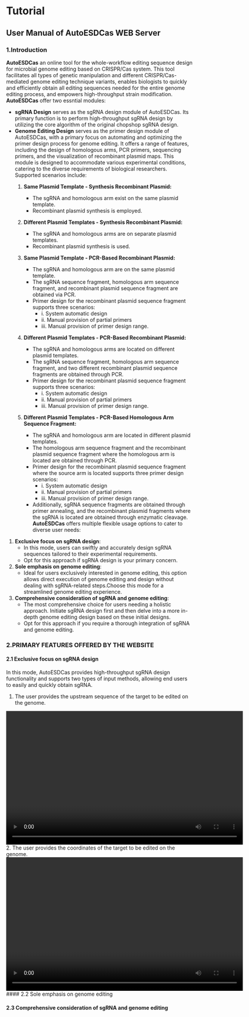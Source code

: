 # Tutorial
## User Manual of AutoESDCas WEB Server

### 1.Introduction
**AutoESDCas** an online tool for the whole-workflow editing sequence design for microbial genome editing based on CRISPR/Cas system. This tool facilitates all types of genetic manipulation and different CRISPR/Cas-mediated genome editing technique variants, enables biologists to quickly and efficiently obtain all editing sequences needed for the entire genome editing process, and empowers high-throughput strain modification. **AutoESDCas** offer two essntial modules:
- **sgRNA Design** serves as the sgRNA design module of AutoESDCas. Its primary function is to perform high-throughput sgRNA design by utilizing the core algorithm of the original chopshop sgRNA design.
- **Genome Editing Design** serves as the primer design module of AutoESDCas, with a primary focus on automating and optimizing the primer design process for genome editing. It offers a range of features, including the design of homologous arms, PCR primers, sequencing primers, and the visualization of recombinant plasmid maps. This module is designed to accommodate various experimental conditions, catering to the diverse requirements of biological researchers.
Supported scenarios include:
  1. **Same Plasmid Template - Synthesis Recombinant Plasmid:**
      - The sgRNA and homologous arm exist on the same plasmid template.
      - Recombinant plasmid synthesis is employed.

  1. **Different Plasmid Templates - Synthesis Recombinant Plasmid:**
      - The sgRNA and homologous arms are on separate plasmid templates.
      - Recombinant plasmid synthesis is used.

  3. **Same Plasmid Template - PCR-Based Recombinant Plasmid:**
      - The sgRNA and homologous arm are on the same plasmid template.
      - The sgRNA sequence fragment, homologous arm sequence fragment, and recombinant plasmid sequence fragment are obtained via PCR.
      - Primer design for the recombinant plasmid sequence fragment supports three scenarios:
        - i. System automatic design
        - ii. Manual provision of partial primers
        - iii. Manual provision of primer design range.

  4. **Different Plasmid Templates - PCR-Based Recombinant Plasmid:**
      - The sgRNA and homologous arms are located on different plasmid templates.
      - The sgRNA sequence fragment, homologous arm sequence fragment, and two different recombinant plasmid sequence fragments are obtained through PCR.
      - Primer design for the recombinant plasmid sequence fragment supports three scenarios:
        - i. System automatic design
        - ii. Manual provision of partial primers
        - iii. Manual provision of primer design range.

  5. **Different Plasmid Templates - PCR-Based Homologous Arm Sequence Fragment:**
      - The sgRNA and homologous arm are located in different plasmid templates.
      - The homologous arm sequence fragment and the recombinant plasmid sequence fragment where the homologous arm is located are obtained through PCR.
      - Primer design for the recombinant plasmid sequence fragment where the source arm is located supports three primer design scenarios:
        - i. System automatic design
        - ii. Manual provision of partial primers
        - iii. Manual provision of primer design range.
      - Additionally, sgRNA sequence fragments are obtained through primer annealing, and the recombinant plasmid fragments where the sgRNA is located are obtained through enzymatic cleavage.
**AutoESDCas** offers multiple flexible usage options to cater to diverse user needs:
1. **Exclusive focus on sgRNA design**:
    - In this mode, users can swiftly and accurately design sgRNA sequences tailored to their experimental requirements.
    - Opt for this approach if sgRNA design is your primary concern.
2. **Sole emphasis on genome editing**:  
    - Ideal for users exclusively interested in genome editing, this option allows direct execution of genome editing and design without dealing with sgRNA-related steps.Choose this mode for a streamlined genome editing experience.
3. **Comprehensive consideration of sgRNA and genome editing**:
    - The most comprehensive choice for users needing a holistic approach. Initiate sgRNA design first and then delve into a more in-depth genome editing design based on these initial designs.
    - Opt for this approach if you require a thorough integration of sgRNA and genome editing.



### 2.PRIMARY FEATURES OFFERED BY THE WEBSITE

#### 2.1 Exclusive focus on sgRNA design
In this mode, AutoESDCas provides high-throughput sgRNA design functionality and supports two types of input methods, allowing end users to easily and quickly obtain sgRNA.
1. The user provides the upstream sequence of the target to be edited on the genome.
<video width="640" height="360" controls>
        Video: [sgRNA Design](./video/only_sgRNA_1.mp4)
        Fig.1 sgRNA design 1.
</video>
    2. The user provides the coordinates of the target to be edited on the genome.
<video width="640" height="360" controls>
        Video: [sgRNA Design](./video/only_sgRNA_2.mp4)
        Fig.2 sgRNA design 2.
</video>  
#### 2.2 Sole emphasis on genome editing


#### 2.3 Comprehensive consideration of sgRNA and genome editing

